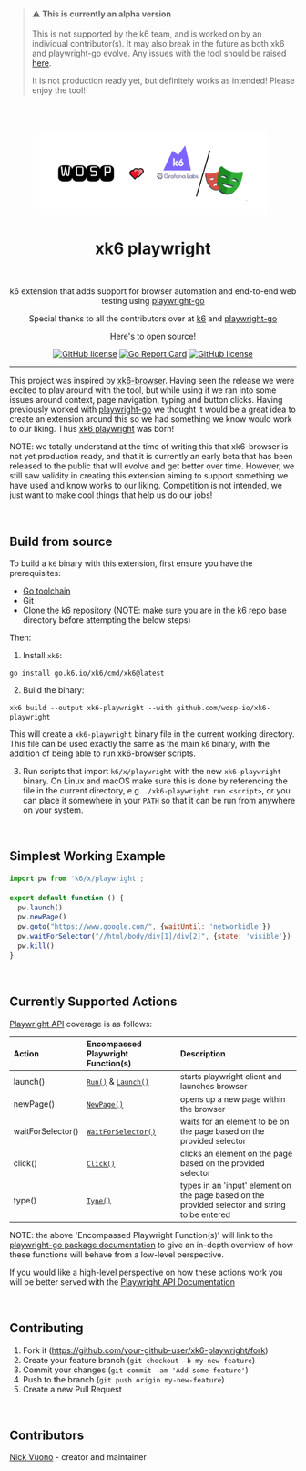 > #### ⚠️ This is currently an alpha version
>
> This is not supported by the k6 team, and is worked on by an individual contributor(s).
> It may also break in the future as both xk6 and playwright-go evolve.
> Any issues with the tool should be raised [here](https://github.com/nicholasvuono/xk6-playwright/issues).
>
>It is not production ready yet, but definitely works as intended! Please enjoy the tool! 

<br><br>
<div align="center">
   <img src="images/xk6_logo.PNG" width="400" alt="pdq"/><br>
   <h1><b>xk6 playwright</b></h1><br>
   <p>k6 extension that adds support for browser automation and end-to-end web testing using <a href="https://github.com/mxschmitt/playwright-go" target="_blank">playwright-go</a></p>
   <p>Special thanks to all the contributors over at <a href="https://github.com/grafana/k6/graphs/contributors" target="_blank">k6</a> and <a href="https://github.com/mxschmitt/playwright-go/graphs/contributors" target="_blank">playwright-go</a>
   <p>Here's to open source!</p>

   <a href="https://github.com/nicholasvuono/xk6-playwright/releases"><img alt="GitHub license" src="https://img.shields.io/badge/release-v0.1.1-blue"></a>
   <a href="https://goreportcard.com/badge/github.com/wosp-io/xk6-playwright"><img src="https://goreportcard.com/badge/github.com/wosp-io/xk6-playwright" alt="Go Report Card"></a>
   <a href="https://github.com/wosp-io/xk6-playwright/blob/main/LICENSE"><img alt="GitHub license" src="https://img.shields.io/github/license/wosp-io/xk6-playwright?color=red"></a>
</div>



----
This project was inspired by <a href="https://github.com/grafana/xk6-browser" target="_blank">xk6-browser</a>. Having seen the release we were excited to play around with the tool, but while using it we ran into some issues around context, page navigation, typing and button clicks. Having previously worked with <a href="https://github.com/mxschmitt/playwright-go" target="_blank">playwright-go</a> we thought it would be a great idea to create an extension around this so we had something we know would work to our liking. Thus <a href="https://github.com/wosp-io/xk6-playwright" target="_blank">xk6 playwright</a> was born!

NOTE: we totally understand at the time of writing this that xk6-browser is not yet production ready, and that it is currently an early beta that has been released to the public that will evolve and get better over time. However, we still saw validity in creating this extension aiming to support something we have used and know works to our liking. Competition is not intended, we just want to make cool things that help us do our jobs!

</br>

## Build from source

To build a `k6` binary with this extension, first ensure you have the prerequisites:

- [Go toolchain](https://go101.org/article/go-toolchain.html)
- Git
- Clone the k6 repository (NOTE: make sure you are in the k6 repo base directory before attempting the below steps)

Then:

1. Install `xk6`:
  ```shell
  go install go.k6.io/xk6/cmd/xk6@latest
  ```

2. Build the binary:
  ```shell
  xk6 build --output xk6-playwright --with github.com/wosp-io/xk6-playwright
  ```

  This will create a `xk6-playwright` binary file in the current working directory. This file can be used exactly the same as the main `k6` binary, with the addition of being able to run xk6-browser scripts.

3. Run scripts that import `k6/x/playwright` with the new `xk6-playwright` binary. On Linux and macOS make sure this is done by referencing the file in the current directory, e.g. `./xk6-playwright run <script>`, or you can place it somewhere in your `PATH` so that it can be run from anywhere on your system.

</br>

## Simplest Working Example

```JavaScript
import pw from 'k6/x/playwright';

export default function () {
  pw.launch()
  pw.newPage()
  pw.goto("https://www.google.com/", {waitUntil: 'networkidle'})
  pw.waitForSelector("//html/body/div[1]/div[2]", {state: 'visible'})
  pw.kill()
}
```

</br>

## Currently Supported Actions

[Playwright API](https://playwright.dev/docs/api/class-playwright) coverage is as follows:

| Action | Encompassed Playwright Function(s) | Description |
|   :---   | :--- | :--- |
| launch() | [`Run()`](https://pkg.go.dev/github.com/mxschmitt/playwright-go#Run) & [`Launch()`](https://pkg.go.dev/github.com/mxschmitt/playwright-go#BrowserType.Launch) | starts playwright client and launches browser|
| newPage() | [`NewPage()`](https://pkg.go.dev/github.com/mxschmitt/playwright-go#Browser.NewPage) | opens up a new page within the browser |
| waitForSelector() | [`WaitForSelector()`](https://pkg.go.dev/github.com/mxschmitt/playwright-go#Page.WaitForSelector) | waits for an element to be on the page based on the provided selector |
| click() | [`Click()`](https://pkg.go.dev/github.com/mxschmitt/playwright-go#Page.Click) | clicks an element on the page based on the provided selector |
| type() | [`Type()`](https://pkg.go.dev/github.com/mxschmitt/playwright-go#Page.Type) | types in an 'input' element on the page based on the provided selector and string to be entered|

NOTE: the above 'Encompassed Playwright Function(s)' will link to the [playwright-go package documentation](https://pkg.go.dev/github.com/mxschmitt/playwright-go#section-readme) to give an in-depth overview of how these functions will behave from a low-level perspective. 

If you would like a high-level perspective on how these actions work you will be better served with the [Playwright API Documentation](https://playwright.dev/docs/api/class-playwright) 

</br>

## Contributing

1. Fork it (<https://github.com/your-github-user/xk6-playwright/fork>)
2. Create your feature branch (`git checkout -b my-new-feature`)
3. Commit your changes (`git commit -am 'Add some feature'`)
4. Push to the branch (`git push origin my-new-feature`)
5. Create a new Pull Request

</br>

## Contributors

[Nick Vuono](https://github.com/nicholasvuono) - creator and maintainer
